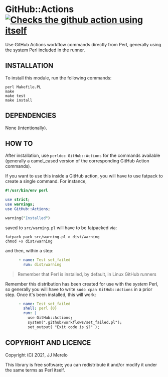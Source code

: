 # GitHub::Actions [![Checks the github action using itself](https://github.com/JJ/perl-GitHub-Actions/actions/workflows/self-test.yml/badge.svg)](https://github.com/JJ/perl-GitHub-Actions/actions/workflows/self-test.yml)

Use GitHub Actions workflow commands directly from Perl, generally using the
system Perl included in the runner.

## INSTALLATION

To install this module, run the following commands:

	perl Makefile.PL
	make
	make test
	make install


## DEPENDENCIES

None (intentionally).

## HOW TO

After installation, use `perldoc GitHub::Actions` for the commands available
(generally a camel_cased version of the corresponding GitHub Action commands).

If you want to use this inside a GitHub action, you will have to use fatpack to
create a single command. For instance, 

```perl
#!/usr/bin/env perl

use strict;
use warnings;
use GitHub::Actions;

warning("Installed")
```

saved to `src/warning.pl` will have to be fatpacked via:

```
fatpack pack src/warning.pl > dist/warning
chmod +x dist/warning
```

and then, within a step:

```yaml
 	  - name: Test set_failed
        run: dist/warning
```

> Remember that Perl is installed, by default, in Linux GitHub runners

Remember this distribution has been created for use with the *system* Perl, so generally you will have to write `sudo cpan GitHub::Actions` in a prior step. Once it's been installed, this will work:

```yaml
	  - name: Test set_failed
        shell: perl {0}
        run: |
          use GitHub::Actions;
          system(".github/workflows/set_failed.pl");
          set_output( "Exit code is $?" );
```

## COPYRIGHT AND LICENCE

Copyright (C) 2021, JJ Merelo

This library is free software; you can redistribute it and/or modify
it under the same terms as Perl itself.
